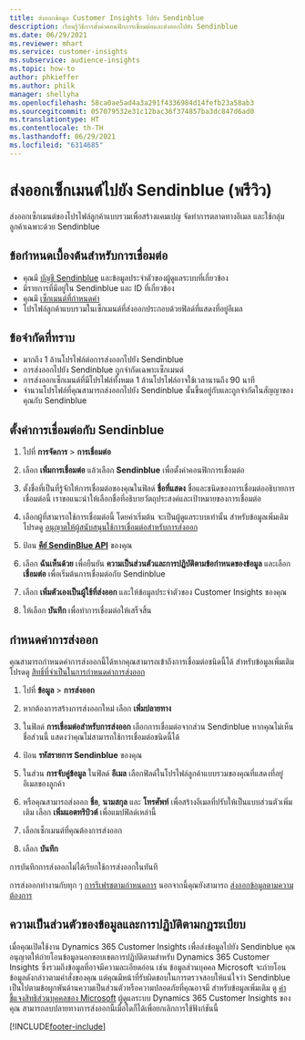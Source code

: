 ```yaml
---
title: ส่งออกข้อมูล Customer Insights ไปยัง Sendinblue
description: เรียนรู้วิธีการตั้งค่าคอนฟิกการเชื่อมต่อและส่งออกไปยัง Sendinblue
ms.date: 06/29/2021
ms.reviewer: mhart
ms.service: customer-insights
ms.subservice: audience-insights
ms.topic: how-to
author: phkieffer
ms.author: philk
manager: shellyha
ms.openlocfilehash: 58ca0ae5ad4a3a291f4336984d14fefb23a58ab3
ms.sourcegitcommit: 057079532e31c12bac36f374857ba3dc847d6ad0
ms.translationtype: HT
ms.contentlocale: th-TH
ms.lasthandoff: 06/29/2021
ms.locfileid: "6314685"
---
```

# <a name="export-segments-to-sendinblue-preview"></a>ส่งออกเซ็กเมนต์ไปยัง Sendinblue (พรีวิว)

ส่งออกเซ็กเมนต์ของโปรไฟล์ลูกค้าแบบรวมเพื่อสร้างแคมเปญ จัดทำการตลาดทางอีเมล และใช้กลุ่มลูกค้าเฉพาะด้วย Sendinblue

## <a name="prerequisites-for-connection"></a>ข้อกำหนดเบื้องต้นสำหรับการเชื่อมต่อ

-   คุณมี [บัญชี Sendinblue](https://www.sendinblue.com/) และข้อมูลประจำตัวของผู้ดูแลระบบที่เกี่ยวข้อง
-   มีรายการที่มีอยู่ใน Sendinblue และ ID ที่เกี่ยวข้อง
-   คุณมี [เซ็กเมนต์ที่กำหนดค่า](segments.md)
-   โปรไฟล์ลูกค้าแบบรวมในเซ็กเมนต์ที่ส่งออกประกอบด้วยฟิลด์ที่แสดงที่อยู่อีเมล

## <a name="known-limitations"></a>ข้อจำกัดที่ทราบ

- มากถึง 1 ล้านโปรไฟล์ต่อการส่งออกไปยัง Sendinblue
- การส่งออกไปยัง Sendinblue ถูกจำกัดเฉพาะเซ็กเมนต์
- การส่งออกเซ็กเมนต์ที่มีโปรไฟล์ทั้งหมด 1 ล้านโปรไฟล์อาจใช้เวลานานถึง 90 นาที 
- จำนวนโปรไฟล์ที่คุณสามารถส่งออกไปยัง Sendinblue นั้นขึ้นอยู่กับและถูกจำกัดในสัญญาของคุณกับ Sendinblue

## <a name="set-up-connection-to-sendinblue"></a>ตั้งค่าการเชื่อมต่อกับ Sendinblue

1. ไปที่ **การจัดการ** > **การเชื่อมต่อ**

1. เลือก **เพิ่มการเชื่อมต่อ** แล้วเลือก **Sendinblue** เพื่อตั้งค่าคอนฟิกการเชื่อมต่อ

1. ตั้งชื่อที่เป็นที่รู้จักให้การเชื่อมต่อของคุณในฟิลด์ **ชื่อที่แสดง** ชื่อและชนิดของการเชื่อมต่ออธิบายการเชื่อมต่อนี้ เราขอแนะนำให้เลือกชื่อที่อธิบายวัตถุประสงค์และเป้าหมายของการเชื่อมต่อ

1. เลือกผู้ที่สามารถใช้การเชื่อมต่อนี้ โดยค่าเริ่มต้น จะเป็นผู้ดูแลระบบเท่านั้น สำหรับข้อมูลเพิ่มเติม โปรดดู [อนุญาตให้ผู้สนับสนุนใช้การเชื่อมต่อสำหรับการส่งออก](connections.md#allow-contributors-to-use-a-connection-for-exports)

1. ป้อน **[คีย์ SendinBlue API](https://developers.sendinblue.com/docs/getting-started#:~:text=Get%20your%20API%20key&text=You%20can%20create%20one%20from,your%20settings%20This%20API%20key)** ของคุณ

1. เลือก **ฉันเห็นด้วย** เพื่อยืนยัน **ความเป็นส่วนตัวและการปฏิบัติตามข้อกำหนดของข้อมูล** และเลือก **เชื่อมต่อ** เพื่อเริ่มต้นการเชื่อมต่อกับ Sendinblue

1. เลือก **เพิ่มตัวเองเป็นผู้ใช้ที่ส่งออก** และให้ข้อมูลประจำตัวของ Customer Insights ของคุณ

1. ให้เลือก **บันทึก** เพื่อทำการเชื่อมต่อให้เสร็จสิ้น

## <a name="configure-an-export"></a>กำหนดค่าการส่งออก

คุณสามารถกำหนดค่าการส่งออกนี้ได้หากคุณสามารถเข้าถึงการเชื่อมต่อชนิดนี้ได้ สำหรับข้อมูลเพิ่มเติม โปรดดู [สิทธิ์ที่จำเป็นในการกำหนดค่าการส่งออก](export-destinations.md#set-up-a-new-export)

1. ไปที่ **ข้อมูล** > **การส่งออก**

1. หากต้องการสร้างการส่งออกใหม่ เลือก **เพิ่มปลายทาง**

1. ในฟิลด์ **การเชื่อมต่อสำหรับการส่งออก** เลือกการเชื่อมต่อจากส่วน Sendinblue หากคุณไม่เห็นชื่อส่วนนี้ แสดงว่าคุณไม่สามารถใช้การเชื่อมต่อชนิดนี้ได้

1. ป้อน **รหัสรายการ Sendinblue** ของคุณ 

1. ในส่วน **การจับคู่ข้อมูล** ในฟิลด์ **อีเมล** เลือกฟิลด์ในโปรไฟล์ลูกค้าแบบรวมของคุณที่แสดงที่อยู่อีเมลของลูกค้า 

1. หรือคุณสามารถส่งออก **ชื่อ**, **นามสกุล** และ **โทรศัพท์** เพื่อสร้างอีเมลที่ปรับให้เป็นแบบส่วนตัวเพิ่มเติม เลือก **เพิ่มแอตทริบิวต์** เพื่อแมปฟิลด์เหล่านี้

1. เลือกเซ็กเมนต์ที่คุณต้องการส่งออก 

1. เลือก **บันทึก**

การบันทึกการส่งออกไม่ได้เรียกใช้การส่งออกในทันที

การส่งออกทำงานกับทุก ๆ [การรีเฟรชตามกำหนดการ](system.md#schedule-tab) นอกจากนี้คุณยังสามารถ [ส่งออกข้อมูลตามความต้องการ](export-destinations.md#run-exports-on-demand) 


## <a name="data-privacy-and-compliance"></a>ความเป็นส่วนตัวของข้อมูลและการปฏิบัติตามกฎระเบียบ

เมื่อคุณเปิดใช้งาน Dynamics 365 Customer Insights เพื่อส่งข้อมูลไปยัง Sendinblue คุณอนุญาตให้ถ่ายโอนข้อมูลนอกขอบเขตการปฏิบัติตามสำหรับ Dynamics 365 Customer Insights ซึ่งรวมถึงข้อมูลที่อาจมีความละเอียดอ่อน เช่น ข้อมูลส่วนบุคคล Microsoft จะถ่ายโอนข้อมูลดังกล่าวตามคำสั่งของคุณ แต่คุณมีหน้าที่รับผิดชอบในการตรวจสอบให้แน่ใจว่า Sendinblue เป็นไปตามข้อผูกพันด้านความเป็นส่วนตัวหรือความปลอดภัยที่คุณอาจมี สำหรับข้อมูลเพิ่มเติม ดู [คำชี้แจงสิทธิส่วนบุคคลของ Microsoft](https://go.microsoft.com/fwlink/?linkid=396732)
ผู้ดูแลระบบ Dynamics 365 Customer Insights ของคุณ สามารถลบปลายทางการส่งออกนี้เมื่อใดก็ได้เพื่อยกเลิกการใช้ฟังก์ชันนี้


[!INCLUDE[footer-include](../includes/footer-banner.md)]
